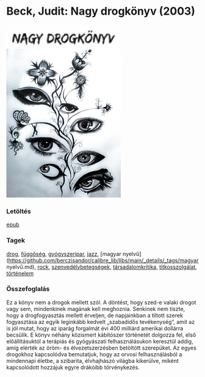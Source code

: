 # <a name="id_646">Beck, Judit: Nagy drogkönyv (2003)</a>
<img src="https://github.com/BercziSandor/calibre_lib/raw/main/libs/main/Beck%2C%20Judit/Nagy%20drogkonyv%20%28646%29/cover.jpg" alt="cover" width="300"/>

### Letöltés
[epub](https://github.com/BercziSandor/calibre_lib/raw/main/libs/main/Beck%2C%20Judit/Nagy%20drogkonyv%20%28646%29/Nagy%20drogkonyv%20-%20Beck%2C%20Judit.epub)

### Tagek
[drog](https://github.com/berczisandor/calibre_lib/libs/main/_details/_tags/drog.md), [függőség](https://github.com/berczisandor/calibre_lib/libs/main/_details/_tags/függőség.md), [gyógyszeripar](https://github.com/berczisandor/calibre_lib/libs/main/_details/_tags/gyógyszeripar.md), [jazz](https://github.com/berczisandor/calibre_lib/libs/main/_details/_tags/jazz.md), [magyar nyelvű](https://github.com/berczisandor/calibre_lib/libs/main/_details/_tags/magyar nyelvű.md), [rock](https://github.com/berczisandor/calibre_lib/libs/main/_details/_tags/rock.md), [szenvedélybetegségek](https://github.com/berczisandor/calibre_lib/libs/main/_details/_tags/szenvedélybetegségek.md), [társadalomkritika](https://github.com/berczisandor/calibre_lib/libs/main/_details/_tags/társadalomkritika.md), [titkosszolgálat](https://github.com/berczisandor/calibre_lib/libs/main/_details/_tags/titkosszolgálat.md), [történelem](https://github.com/berczisandor/calibre_lib/libs/main/_details/_tags/történelem.md)

### Összefoglalás
<div>
<p>Ez a könyv nem a drogok mellett szól. A döntést, hogy szed-e valaki drogot vagy sem, mindenkinek magának kell meghoznia. Senkinek nem tiszte, hogy a drogfogyasztás mellett érveljen, de napjainkban a tiltott szerek fogyasztása az egyik leginkább kedvelt „szabadidős tevékenység”, amit az is jól mutat, hogy az iparág forgalmát évi 400 milliárd amerikai dollárra becsülik. E könyv néhány közismert kábítószer történetét dolgozza fel, első előállításuktól a terápiás és gyógyászati felhasználásukon keresztül addig, amíg elérték az öröm- és élvezetszerzésben betöltött szerepüket. Az egyes drogokhoz kapcsolódva bemutatjuk, hogy az orvosi felhasználásból a mindennapi életbe, a szibarita, élvhajhászó világba kikerülve, miként kapcsolódott hozzájuk egyre drákóibb törvénykezés.</p></div>


